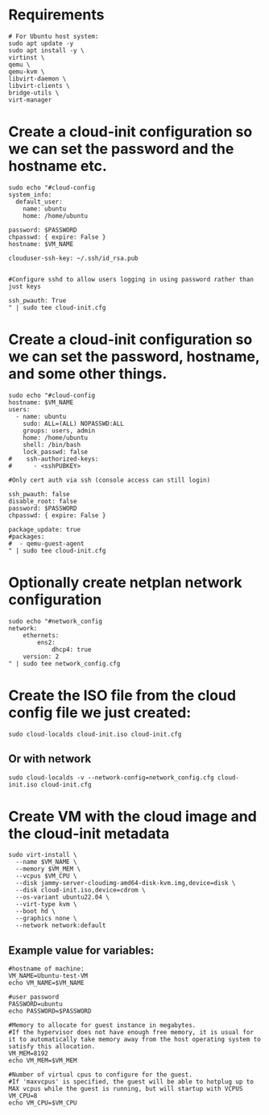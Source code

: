 # Requirements
```
# For Ubuntu host system:
sudo apt update -y
sudo apt install -y \
virtinst \
qemu \
qemu-kvm \
libvirt-daemon \
libvirt-clients \
bridge-utils \
virt-manager
```

# Create a cloud-init configuration so we can set the password and the hostname etc.
```
sudo echo "#cloud-config
system_info:
  default_user:
    name: ubuntu
    home: /home/ubuntu

password: $PASSWORD
chpasswd: { expire: False }
hostname: $VM_NAME

clouduser-ssh-key: ~/.ssh/id_rsa.pub


#Configure sshd to allow users logging in using password rather than just keys

ssh_pwauth: True
" | sudo tee cloud-init.cfg
```

# Create a cloud-init configuration so we can set the password, hostname, and some other things.
```
sudo echo "#cloud-config
hostname: $VM_NAME
users:
  - name: ubuntu
    sudo: ALL=(ALL) NOPASSWD:ALL
    groups: users, admin
    home: /home/ubuntu
    shell: /bin/bash
    lock_passwd: false
#    ssh-authorized-keys:
#      - <sshPUBKEY>

#Only cert auth via ssh (console access can still login)

ssh_pwauth: false
disable_root: false
password: $PASSWORD
chpasswd: { expire: False }

package_update: true
#packages:
#  - qemu-guest-agent
" | sudo tee cloud-init.cfg
```
# Optionally create netplan network configuration
```
sudo echo "#network_config
network:
    ethernets:
        ens2:
            dhcp4: true
    version: 2
" | sudo tee network_config.cfg
```
# Create the ISO file from the cloud config file we just created:
```
sudo cloud-localds cloud-init.iso cloud-init.cfg
```
## Or with network
```
sudo cloud-localds -v --network-config=network_config.cfg cloud-init.iso cloud-init.cfg
```

# Create VM with the cloud image and the cloud-init metadata
```
sudo virt-install \
  --name $VM_NAME \
  --memory $VM_MEM \
  --vcpus $VM_CPU \
  --disk jammy-server-cloudimg-amd64-disk-kvm.img,device=disk \
  --disk cloud-init.iso,device=cdrom \
  --os-variant ubuntu22.04 \
  --virt-type kvm \
  --boot hd \
  --graphics none \
  --network network:default
```
## Example value for variables:
```
#hostname of machine:
VM_NAME=Ubuntu-test-VM
echo VM_NAME=$VM_NAME

#user password
PASSWORD=ubuntu
echo PASSWORD=$PASSWORD

#Memory to allocate for guest instance in megabytes.
#If the hypervisor does not have enough free memory, it is usual for it to automatically take memory away from the host operating system to satisfy this allocation.
VM_MEM=8192
echo VM_MEM=$VM_MEM

#Number of virtual cpus to configure for the guest.
#If 'maxvcpus' is specified, the guest will be able to hotplug up to MAX vcpus while the guest is running, but will startup with VCPUS
VM_CPU=8
echo VM_CPU=$VM_CPU

```
